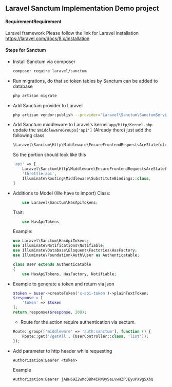 ## **Laravel Sanctum Implementation Demo project**
#### RequirementRequirement
Laravel framework
Please follow the link for Laravel installation https://laravel.com/docs/8.x/installation
#### Steps for Sanctum

- Install Sanctum via composer
    ```bash
    composer require laravel/sanctum
    ```
- Run migrations, do that so token tables by Sanctum can be added to database
    ```bash
    php artisan migrate
    ```
- Add Sanctum provider to Laravel
    ```bash
    php artisan vendor:publish --provider="Laravel\Sanctum\SanctumServiceProvider"
    ```
- Add Sanctum middleware to Laravel's kernel
    ```app/Http/Kernel.php``` update the ```$middlewareGroups['api']``` (Already there) just add the following class
    ```php
    \Laravel\Sanctum\Http\Middleware\EnsureFrontendRequestsAreStateful::class
    ```
    So the portion should look like this
    ```php
    'api' => [
        Laravel\Sanctum\Http\Middleware\EnsureFrontendRequestsAreStateful::class,
        'throttle:api',
        Illuminate\Routing\Middleware\SubstituteBindings::class,
    ]
    ```
- Additions to Model (We have to import)
    Class:
    ```php
        use Laravel\Sanctum\HasApiTokens;
	```
    Trait:
    ```php
        use HasApiTokens
    ```
    Example:
    ```php
	use Laravel\Sanctum\HasApiTokens;
	use Illuminate\Notifications\Notifiable;
	use Illuminate\Database\Eloquent\Factories\HasFactory;
    use Illuminate\Foundation\Auth\User as Authenticatable;

	class User extends Authenticatable
	{
        use HasApiTokens, HasFactory, Notifiable;
    ```

- Example to generate a token and return via json
    ```php
    $token = $user->createToken('x-api-token')->plainTextToken;
    $response = [
        'token' => $token
    ];
    return response($response, 200);
    ```

    - Route for the action require authentication via sectum.
    ```php
    Route::group(['middleware' => 'auth:sanctum'], function () {
        Route::get('/getAll', [UserController::class, 'list']);
    });
    ```

- Add parameter to http header while requesting
    ```http
    Authorization:Bearer <token>
    ```
    Example
    ```http
    Authorization:Bearer jABH69Z2wMcDBh4iRW8ySaLvwHZPJEyuPX9gSXbQ
    ```